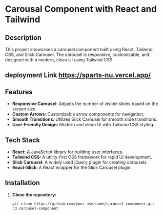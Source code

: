 # Carousal Component with React and Tailwind

## Description

This project showcases a carousel component built using React, Tailwind CSS, and Slick Carousel. The carousel is responsive, customizable, and designed with a modern, clean UI using Tailwind CSS.

## deployment Link https://sparts-nu.vercel.app/

## Features

- **Responsive Carousel:** Adjusts the number of visible slides based on the screen size.
- **Custom Arrows:** Customizable arrow components for navigation.
- **Smooth Transitions:** Utilizes Slick Carousel for smooth slide transitions.
- **User-Friendly Design:** Modern and clean UI with Tailwind CSS styling.

## Tech Stack

- **React:** A JavaScript library for building user interfaces.
- **Tailwind CSS:** A utility-first CSS framework for rapid UI development.
- **Slick Carousel:** A widely used jQuery plugin for creating carousels.
- **React-Slick:** A React wrapper for the Slick Carousel plugin.

## Installation

1. **Clone the repository:**
   ```bash
   git clone https://github.com/your-username/carousel-component.git
   cd carousel-component
